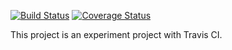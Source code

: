 [![Build Status](https://travis-ci.com/maoyalu/react_calculator_with_travis.svg?branch=master)](https://travis-ci.com/maoyalu/react_calculator_with_travis) [![Coverage Status](https://coveralls.io/repos/github/maoyalu/react_calculator/badge.svg?branch=master)](https://coveralls.io/github/maoyalu/react_calculator?branch=master)


This project is an experiment project with Travis CI.